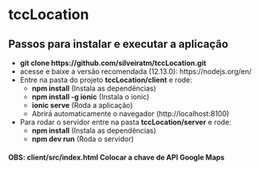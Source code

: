 # tccLocation

<h2> Passos para instalar e executar a aplicação </h3>

<ul>
  <li><b>git clone https://github.com/silveiratm/tccLocation.git</b></li>
  <li>acesse e baixe a versão recomendada (12.13.0): https://nodejs.org/en/ </li>
  <li>Entre na pasta do projeto <b>tccLocation/client</b> e rode:
    <ul>
      <li><b>npm install</b> (Instala as dependências)</li>
      <li><b>npm install -g ionic</b> (Instala o ionic)</li>
      <li><b>ionic serve</b> (Roda a aplicação)</li>
      <li>Abrirá automaticamente o navegador (http://localhost:8100)</li>
    </ul>
  </li>
  <li>Para rodar o servidor entre na pasta <b>tccLocation/server</b> e rode:
    <ul>
      <li><b>npm install</b> (Instala as dependências)</li>
        <li><b>npm dev run</b> (Roda o servidor)</li>
    </ul>
  </li>
</ul>

<h4>
    OBS: <b>client/src/index.html</b> Colocar a chave de API Google Maps <br/>
</h4>











